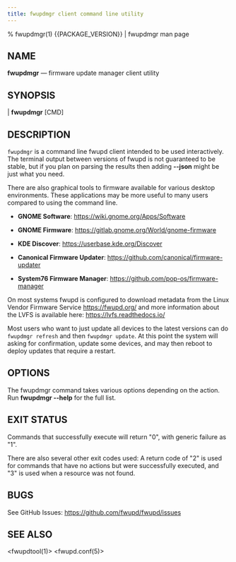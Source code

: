 ```yaml
---
title: fwupdmgr client command line utility
---
```


% fwupdmgr(1) {{PACKAGE_VERSION}} | fwupdmgr man page

## NAME

**fwupdmgr** — firmware update manager client utility

## SYNOPSIS

| **fwupdmgr** [CMD]

## DESCRIPTION

`fwupdmgr` is a command line fwupd client intended to be used interactively.
The terminal output between versions of fwupd is not guaranteed to be stable, but if you plan on
parsing the results then adding **\-\-json** might be just what you need.

There are also graphical tools to firmware available for various desktop environments.
These applications may be more useful to many users compared to using the command line.

* **GNOME Software**: <https://wiki.gnome.org/Apps/Software>

* **GNOME Firmware**: <https://gitlab.gnome.org/World/gnome-firmware>

* **KDE Discover**: <https://userbase.kde.org/Discover>

* **Canonical Firmware Updater**: <https://github.com/canonical/firmware-updater>

* **System76 Firmware Manager**: <https://github.com/pop-os/firmware-manager>

On most systems fwupd is configured to download metadata from the Linux Vendor Firmware Service
<https://fwupd.org/> and more information about the LVFS is available here: <https://lvfs.readthedocs.io/>

Most users who want to just update all devices to the latest versions can do `fwupdmgr refresh` and then `fwupdmgr update`.
At this point the system will asking for confirmation, update some devices, and may then reboot to deploy updates that require a restart.

## OPTIONS

The fwupdmgr command takes various options depending on the action.
Run **fwupdmgr \-\-help** for the full list.

## EXIT STATUS

Commands that successfully execute will return "0", with generic failure as "1".

There are also several other exit codes used:
A return code of "2" is used for commands that have no actions but were successfully executed,
and "3" is used when a resource was not found.

## BUGS

See GitHub Issues: <https://github.com/fwupd/fwupd/issues>

## SEE ALSO

<fwupdtool(1)>
<fwupd.conf(5)>
